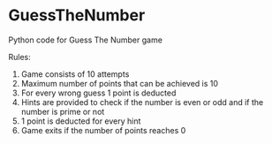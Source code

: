 # GuessTheNumber
Python code for Guess The Number game

Rules:
1. Game consists of 10 attempts
2. Maximum number of points that can be achieved is 10
3. For every wrong guess 1 point is deducted
4. Hints are provided to check if the number is even or odd and if the number is prime or not
5. 1 point is deducted for every hint
6. Game exits if the number of points reaches 0
